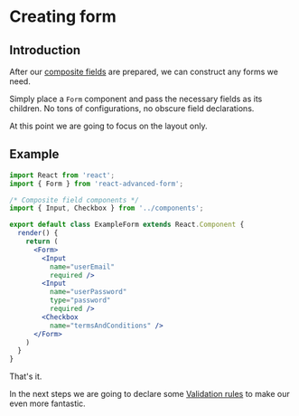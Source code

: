 # Creating form

## Introduction
After our [composite fields](./creating-fields) are prepared, we can construct any forms we need.

Simply place a `Form` component and pass the necessary fields as its children. No tons of configurations, no obscure field declarations.

At this point we are going to focus on the layout only.

## Example
```jsx
import React from 'react';
import { Form } from 'react-advanced-form';

/* Composite field components */
import { Input, Checkbox } from '../components';

export default class ExampleForm extends React.Component {
  render() {
    return (
      <Form>
        <Input
          name="userEmail"
          required />
        <Input
          name="userPassword"
          type="password"
          required />
        <Checkbox
          name="termsAndConditions" />
      </Form>
    )
  }
}
```

That's it.

In the next steps we are going to declare some [Validation rules](./validation-rules.md) to make our even more fantastic.
